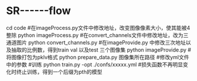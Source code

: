 # SR------flow
cd code
#在imageProcess.py文件中修改地址，改变图像像素大小，使其能被4整除
python imageProcess.py
#在convert_channels文件中修改地址，改为三通道图片
python convert_channels.py
#在imageProvide.py 中修改三次地址以及抽取的比例数，得到train val 以及test 三个图像集
python imageProvide.py
#将图像打包为pklv格式
python prepare_data.py 图像集所在路径
#修改yml文件中的参数
#训练
python train.py -opt ./confs/xxxxx.yml
#损失函数不再明显变化时终止训练，得到一个后缀为pth的模型
